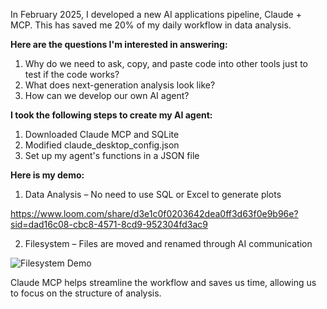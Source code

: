 In February 2025, I developed a new AI applications pipeline, Claude + MCP. This has saved me 20% of my daily workflow in data analysis.

**Here are the questions I'm interested in answering:**
1. Why do we need to ask, copy, and paste code into other tools just to test if the code works?
2. What does next-generation analysis look like?
3. How can we develop our own AI agent?

**I took the following steps to create my AI agent:**
1. Downloaded Claude MCP and SQLite
2. Modified claude_desktop_config.json
3. Set up my agent's functions in a JSON file

**Here is my demo:**
1. Data Analysis – No need to use SQL or Excel to generate plots

https://www.loom.com/share/d3e1c0f0203642dea0ff3d63f0e9b96e?sid=dad16c08-cbc8-4571-8cd9-952304fd3ac9

2. Filesystem – Files are moved and renamed through AI communication

![Filesystem Demo](filesystem_demo.gif)

Claude MCP helps streamline the workflow and saves us time, allowing us to focus on the structure of analysis.
